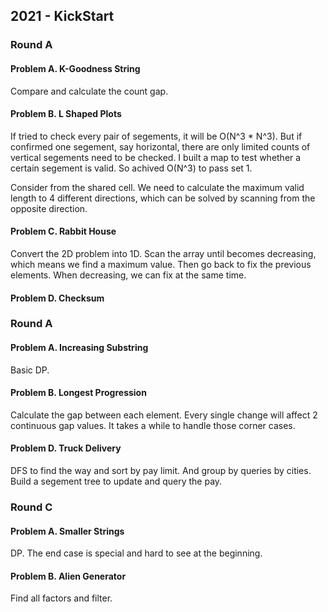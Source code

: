 ## 2021 - KickStart

### Round A

#### Problem A. K-Goodness String

Compare and calculate the count gap.

#### Problem B. L Shaped Plots

If tried to check every pair of segements, it will be O(N^3 * N^3). But if confirmed one segement, say horizontal, there are only limited counts of vertical segements need to be checked. I built a map to test whether a certain segement is valid. So achived O(N^3) to pass set 1.

Consider from the shared cell. We need to calculate the maximum valid length to 4 different directions, which can be solved by scanning from the opposite direction.

#### Problem C. Rabbit House

Convert the 2D problem into 1D. Scan the array until becomes decreasing, which means we find a maximum value. Then go back to fix the previous elements. When decreasing, we can fix at the same time.

#### Problem D. Checksum

### Round A

#### Problem A. Increasing Substring

Basic DP.

#### Problem B. Longest Progression

Calculate the gap between each element. Every single change will affect 2 continuous gap values. It takes a while to handle those corner cases.

#### Problem D. Truck Delivery

DFS to find the way and sort by pay limit. And group by queries by cities. Build a segement tree to update and query the pay.

### Round C

#### Problem A. Smaller Strings

DP. The end case is special and hard to see at the beginning. 

#### Problem B. Alien Generator

Find all factors and filter.
